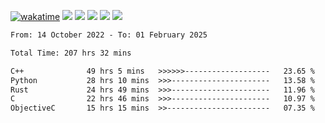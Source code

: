 [![wakatime](https://wakatime.com/badge/user/368879df-dc38-4b1a-86c4-8a2054a0e074.svg)](https://wakatime.com/@368879df-dc38-4b1a-86c4-8a2054a0e074)
<img src="https://img.shields.io/badge/Windows-0078D6?style=flat&logo=Windows&logoColor=white">
<img src="https://img.shields.io/badge/IntelliJ_IDEA-000000.svg?style=flat&logo=IntelliJ-IDEA&logoColor=white">
<img src="https://img.shields.io/badge/CLion-000000.svg?style=flat&logo=CLion&logoColor=white">
<img src="https://img.shields.io/badge/Visual_Studio_Code-007ACC?style=flat&logo=Visual-Studio-Code&logoColor=white">
<img src="https://img.shields.io/badge/Discord-5865F2?label=kano42&style=flat&logo=discord&logoColor=white">
<br>


<!--START_SECTION:waka-->

```txt
From: 14 October 2022 - To: 01 February 2025

Total Time: 207 hrs 32 mins

C++              49 hrs 5 mins   >>>>>>-------------------   23.65 %
Python           28 hrs 10 mins  >>>----------------------   13.58 %
Rust             24 hrs 49 mins  >>>----------------------   11.96 %
C                22 hrs 46 mins  >>>----------------------   10.97 %
ObjectiveC       15 hrs 15 mins  >>-----------------------   07.35 %
```

<!--END_SECTION:waka-->
